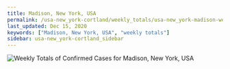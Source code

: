 ```yaml
---
title: Madison, New York, USA
permalink: /usa-new_york-cortland/weekly_totals/usa-new_york-madison-weekly_totals.html
last_updated: Dec 15, 2020
keywords: ["Madison, New York, USA", "weekly totals"]
sidebar: usa-new_york-cortland_sidebar
---
```


![Weekly Totals of Confirmed Cases for Madison, New York, USA](/covid_tracker/images/graphs/usa-new_york-madison-weekly_totals_graph.png)

